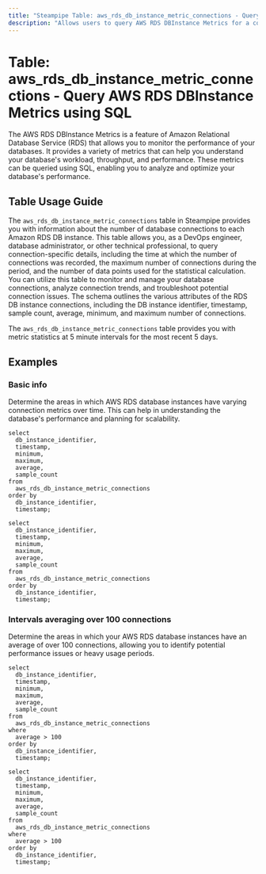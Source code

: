 ```yaml
---
title: "Steampipe Table: aws_rds_db_instance_metric_connections - Query AWS RDS DBInstance Metrics using SQL"
description: "Allows users to query AWS RDS DBInstance Metrics for a comprehensive view of the number of database connections."
---
```


# Table: aws_rds_db_instance_metric_connections - Query AWS RDS DBInstance Metrics using SQL

The AWS RDS DBInstance Metrics is a feature of Amazon Relational Database Service (RDS) that allows you to monitor the performance of your databases. It provides a variety of metrics that can help you understand your database's workload, throughput, and performance. These metrics can be queried using SQL, enabling you to analyze and optimize your database's performance.

## Table Usage Guide

The `aws_rds_db_instance_metric_connections` table in Steampipe provides you with information about the number of database connections to each Amazon RDS DB instance. This table allows you, as a DevOps engineer, database administrator, or other technical professional, to query connection-specific details, including the time at which the number of connections was recorded, the maximum number of connections during the period, and the number of data points used for the statistical calculation. You can utilize this table to monitor and manage your database connections, analyze connection trends, and troubleshoot potential connection issues. The schema outlines the various attributes of the RDS DB instance connections, including the DB instance identifier, timestamp, sample count, average, minimum, and maximum number of connections.

The `aws_rds_db_instance_metric_connections` table provides you with metric statistics at 5 minute intervals for the most recent 5 days.

## Examples

### Basic info
Determine the areas in which AWS RDS database instances have varying connection metrics over time. This can help in understanding the database's performance and planning for scalability.

```sql+postgres
select
  db_instance_identifier,
  timestamp,
  minimum,
  maximum,
  average,
  sample_count
from
  aws_rds_db_instance_metric_connections
order by
  db_instance_identifier,
  timestamp;
```

```sql+sqlite
select
  db_instance_identifier,
  timestamp,
  minimum,
  maximum,
  average,
  sample_count
from
  aws_rds_db_instance_metric_connections
order by
  db_instance_identifier,
  timestamp;
```



### Intervals averaging over 100 connections
Determine the areas in which your AWS RDS database instances have an average of over 100 connections, allowing you to identify potential performance issues or heavy usage periods.

```sql+postgres
select
  db_instance_identifier,
  timestamp,
  minimum,
  maximum,
  average,
  sample_count
from
  aws_rds_db_instance_metric_connections
where 
  average > 100
order by
  db_instance_identifier,
  timestamp;
```

```sql+sqlite
select
  db_instance_identifier,
  timestamp,
  minimum,
  maximum,
  average,
  sample_count
from
  aws_rds_db_instance_metric_connections
where 
  average > 100
order by
  db_instance_identifier,
  timestamp;
```